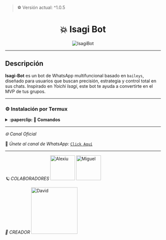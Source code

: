 > ⚽️ Versión actual: ^1.0.5

<h1 align="center">💥 Isagi Bot</h1>
<p align="center">
  <img src="https://i.pinimg.com/originals/7b/5e/3e/7b5e3e3e3e3e3e3e3e3e3e3e3e3e3e.jpg" alt="IsagiBot" style="max-width: 100%;">
</p>

---

## Descripción

**Isagi-Bot** es un bot de WhatsApp multifuncional basado en `baileys`, diseñado para usuarios que buscan precisión, estrategia y control total en sus chats. Inspirado en *Yoichi Isagi*, este bot te ayuda a convertirte en el MVP de tus grupos.

---

### **⚙️ Instalación por Termux**

<details>
 <summary><b>:paperclip: 🖤 Comandos</b></summary>

<img src="https://files.catbox.moe/uut7ke.jpg" alt="IsagiBot" style="width: 100%; height: auto; max-width: 500px;">

> Nota: Copie y pegue los comandos en Termux uno por uno.
```bash
termux-setup-storage
```

```bash
apt update && apt upgrade && pkg install -y git nodejs ffmpeg imagemagick yarn
```

```bash
git clone https://github.com/David-Chian/Isagi-Bot-MD && cd Isagi-Bot-MD
```

```bash
yarn install
```

```bash
npm install
```

```bash
npm update
```

```bash
npm start
```

> Si aparece (Y/I/N/O/D/Z) [default=N]? use la letra "y" + "ENTER" para continuar con la instalación

*⚙️ Activar en caso de detenerse en Termux*

```bash
cd Isagi-Bot-MD
npm start
```

</details>

---

*🌐 Canal Oficial*

💬 *Únete al canal de WhatsApp:* [`Click Aquí`](https://whatsapp.com/channel/0029VbBG4i2GE56rSgXsqw2W)

---

*🪐 COLABORADORES*
<a href="https://github.com/DevZyxlJs"><img src="https://github.com/DevZyxlJs.png" width="80" height="80" alt="Alexiu"/></a>
<a href="https://github.com/CheirZ"><img src="https://github.com/CheirZ.png" width="80" height="80" alt="Miguel"/></a>

*👑 CREADOR*
<a href="https://github.com/David-Chian"><img src="https://github.com/David-Chian.png" width="150" height="150" alt="David"/></a>
